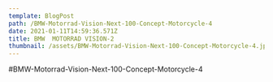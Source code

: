 ```yaml
---
template: BlogPost
path: /BMW-Motorrad-Vision-Next-100-Concept-Motorcycle-4
date: 2021-01-11T14:59:36.571Z
title: BMW  MOTORRAD VISION-2
thumbnail: /assets/BMW-Motorrad-Vision-Next-100-Concept-Motorcycle-4.jpg
---
```

#BMW-Motorrad-Vision-Next-100-Concept-Motorcycle-4